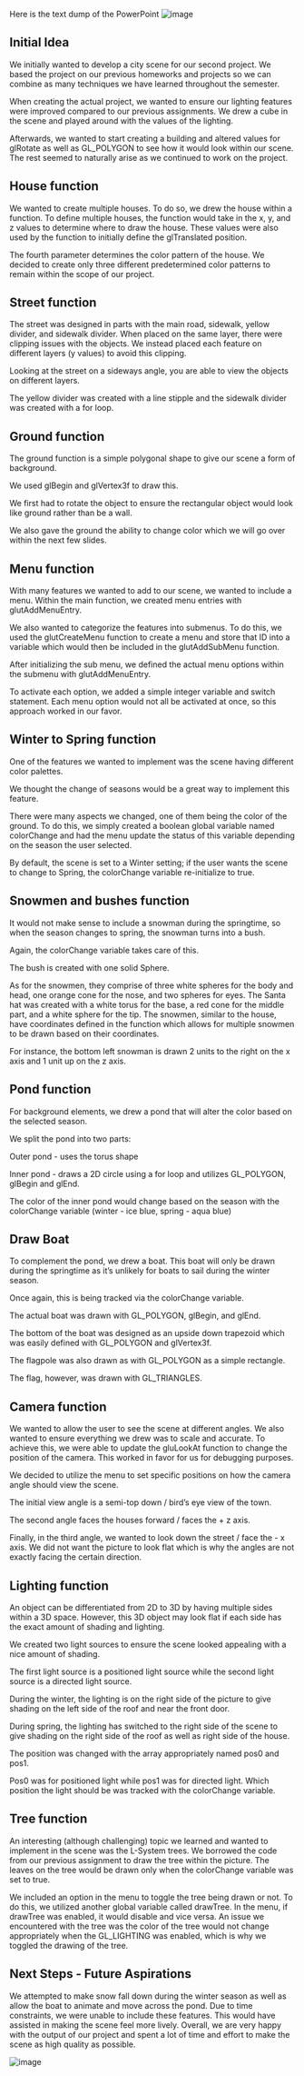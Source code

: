 Here is the text dump of the PowerPoint
![image](https://user-images.githubusercontent.com/48773747/145900540-9e3481c4-4c58-4cf9-b3cc-10cefea12bf7.png)

## Initial Idea
We initially wanted to develop a city scene for our second project. We based the project on our previous homeworks and projects so we can combine as many techniques we have learned throughout the semester. 

When creating the actual project, we wanted to ensure our lighting features were improved compared to our previous assignments. We drew a cube in the scene and played around with the values of the lighting. 

Afterwards, we wanted to start creating a building and altered values for glRotate as well as GL_POLYGON to see how it would look within our scene. The rest seemed to naturally arise as we continued to work on the project.

## House function

We wanted to create multiple houses. To do so, we drew the house within a function. To define multiple houses, the function would take in the x, y, and z values to determine where to draw the house. These values were also used by the function to initially define the glTranslated position.

The fourth parameter determines the color pattern of the house. We decided to create only three different predetermined color patterns to remain within the scope of our project.

## Street function

The street was designed in parts with the main road, sidewalk, yellow divider, and sidewalk divider. When placed on the same layer, there were clipping issues with the objects. We instead placed each feature on different layers (y values) to avoid this clipping. 

Looking at the street on a sideways angle, you are able to view the objects on different layers. 

The yellow divider was created with a line stipple and the sidewalk divider was created with a for loop.

## Ground function

The ground function is a simple polygonal shape to give our scene a form of background. 

We used glBegin and glVertex3f to draw this. 

We first had to rotate the object to ensure the rectangular object would look like ground rather than be a wall. 

We also gave the ground the ability to change color which we will go over within the next few slides.

## Menu function

With many features we wanted to add to our scene, we wanted to include a menu. Within the main function, we created menu entries with glutAddMenuEntry. 

We also wanted to categorize the features into submenus. To do this, we used the glutCreateMenu function to create a menu and store that ID into a variable which would then be included in the glutAddSubMenu function. 

After initializing the sub menu, we defined the actual menu options within the submenu with glutAddMenuEntry. 

To activate each option, we added a simple integer variable and switch statement. Each menu option would not all be activated at once, so this approach worked in our favor.

## Winter to Spring function

One of the features we wanted to implement was the scene having different color palettes.  

We thought the change of seasons would be a great way to implement this feature. 

There were many aspects we changed, one of them being the color of the ground. To do this, we simply created a boolean global variable named colorChange and had the menu update the status of this variable depending on the season the user selected. 

By default, the scene is set to a Winter setting; if the user wants the scene to change to Spring, the colorChange variable re-initialize to true. 

## Snowmen and bushes function

It would not make sense to include a snowman during the springtime, so when the season changes to spring, the snowman turns into a bush. 

Again, the colorChange variable takes care of this. 

The bush is created with one solid Sphere. 

As for the snowmen, they comprise of three white spheres for the body and head, one orange cone for the nose, and two spheres for eyes. The Santa hat was created with a white torus for the base, a red cone for the middle part, and a white sphere for the tip. 
The snowmen, similar to the house, have coordinates defined in the function which allows for multiple snowmen to be drawn based on their coordinates. 

For instance, the bottom left snowman is drawn 2 units to the right on the x axis and 1 unit up on the z axis.

## Pond function

For background elements, we drew a pond that will alter the color based on the selected season. 

We split the pond into two parts: 

Outer pond - uses the torus shape 

Inner pond - draws a 2D circle using a for loop and utilizes GL_POLYGON, glBegin and glEnd. 

The color of the inner pond would change based on the season with the colorChange variable (winter - ice blue, spring - aqua blue)

## Draw Boat

To complement the pond, we drew a boat. This boat will only be drawn during the springtime as it’s unlikely for boats to sail during the winter season.

Once again, this is being tracked via the colorChange variable. 

The actual boat was drawn with GL_POLYGON, glBegin, and glEnd. 

The bottom of the boat was designed as an upside down trapezoid which was easily defined with GL_POLYGON and glVertex3f. 

The flagpole was also drawn as with GL_POLYGON as a simple rectangle. 

The flag, however, was drawn with GL_TRIANGLES. 

## Camera function

We wanted to allow the user to see the scene at different angles. We also wanted to ensure everything we drew was to scale and accurate. To achieve this, we were able to update the gluLookAt function to change the position of the camera. This worked in favor for us for debugging purposes. 

We decided to utilize the menu to set specific positions on how the camera angle should view the scene. 

The initial view angle is a semi-top down / bird’s eye view of the town. 

The second angle faces the houses forward / faces the + z axis. 

Finally, in the third angle, we wanted to look down the street / face the - x axis. We did not want the picture to look flat which is why the angles are not exactly facing the certain direction.

## Lighting function

An object can be differentiated from 2D to 3D by having multiple sides within a 3D space. However, this 3D object may look flat if each side has the exact amount of shading and lighting. 

We created two light sources to ensure the scene looked appealing with a nice amount of shading. 

The first light source is a positioned light source while the second light source is a directed light source. 

During the winter, the lighting is on the right side of the picture to give shading on the left side of the roof and near the front door. 

During spring, the lighting has switched to the right side of the scene to give shading on the right side of the roof as well as right side of the house. 

The position was changed with the array appropriately named pos0 and pos1. 

Pos0 was for positioned light while pos1 was for directed light. Which position the light should be was tracked with the colorChange variable.

## Tree function

An interesting (although challenging) topic we learned and wanted to implement in the scene was the L-System trees. We borrowed the code from our previous assignment to draw the tree within the picture. The leaves on the tree would be drawn only when the colorChange variable was set to true. 

We included an option in the menu to toggle the tree being drawn or not. To do this, we utilized another global variable called drawTree. In the menu, if drawTree was enabled, it would disable and vice versa. An issue we encountered with the tree was the color of the tree would not change appropriately when the GL_LIGHTING was enabled, which is why we toggled the drawing of the tree. 

## Next Steps - Future Aspirations

We attempted to make snow fall down during the winter season as well as allow the boat to animate and move across the pond. Due to time constraints, we were unable to include these features. This would have assisted in making the scene feel more lively. 
Overall, we are very happy with the output of our project and spent a lot of time and effort to make the scene as high quality as possible.

![image](https://user-images.githubusercontent.com/48773747/145901133-9bbea8c1-5618-498c-9e69-e20f6df69ad8.png)
